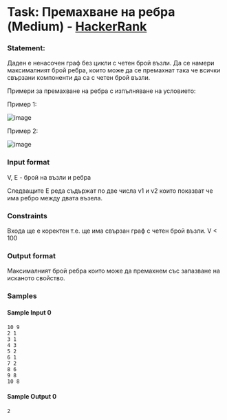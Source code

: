 # Task: Премахване на ребра (Medium) - [HackerRank](<https://www.hackerrank.com/contests/test6-sda/challenges/challenge-1761/problem>)


### Statement:

Даден е ненасочен граф без цикли с четен брой възли. Да се намери максималният брой ребра, които може да се премахнат така че всички свързани компоненти да са с четен брой възли.

Примери за премахване на ребра с изпълняване на условието:

Пример 1:

<img src="https://s3.amazonaws.com/hr-assets/0/1547112532-ab32757460-1533926256-3a1cc069a7-evenforestexb.png" alt="image" title="">

Пример 2:

<img src="https://s3.amazonaws.com/hr-assets/0/1547112567-419154449a-1533926508-40964ccbc2-evenforestsample0b.png" alt="image" title="">


### Input format

V, E - брой на възли и ребра

 Следващите Е реда съдържат по две числа  v1 и v2 които показват че има ребро между двата възела.


### Constraints

Входа ще е коректен т.е. ще има свързан граф с четен брой възли.
V &lt; 100

### Output format

Максималният брой ребра които може да премахнем със запазване на исканото свойство.


### Samples


#### Sample Input 0
```
10 9
2 1
3 1
4 3
5 2
6 1
7 2
8 6
9 8
10 8
```

#### Sample Output 0
```
2
```
